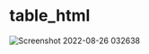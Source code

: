 # table_html
![Screenshot 2022-08-26 032638](https://user-images.githubusercontent.com/110282564/186884695-ce507c69-08e9-4e31-9e7e-7814534c9d5e.png)
